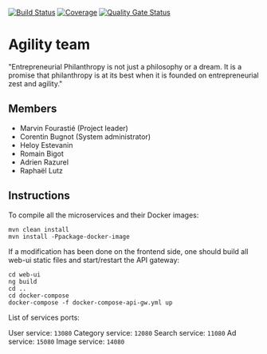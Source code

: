 [![Build Status](https://travis-ci.org/unige-pinfo-2019/PInfo2.svg?branch=master)](https://travis-ci.org/unige-pinfo-2019/PInfo2) [![Coverage](https://sonarcloud.io/api/project_badges/measure?project=unige-pinfo-2019_PInfo2&metric=coverage)](https://sonarcloud.io/dashboard?id=unige-pinfo-2019_PInfo2) [![Quality Gate Status](https://sonarcloud.io/api/project_badges/measure?project=unige-pinfo-2019_PInfo2&metric=alert_status)](https://sonarcloud.io/dashboard?id=unige-pinfo-2019_PInfo2)

# Agility team

"Entrepreneurial Philanthropy is not just a philosophy or a dream. It is a promise that philanthropy is at its best when it is founded on entrepreneurial zest and agility."

## Members

 - Marvin Fourastié (Project leader)
 - Corentin Bugnot  (System administrator)
 - Heloy Estevanin
 - Romain Bigot
 - Adrien Razurel
 - Raphaël Lutz
 
 ## Instructions
 To compile all the microservices and their Docker images:
 
```
mvn clean install
mvn install -Ppackage-docker-image
```

If a modification has been done on the frontend side, one should build all web-ui static files and start/restart the API gateway:

```
cd web-ui
ng build
cd ..
cd docker-compose
docker-compose -f docker-compose-api-gw.yml up
```

List of services ports:

User service: `13080`
Category service: `12080`
Search service: `11080`
Ad service: `15080`
Image service: `14080`
